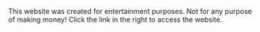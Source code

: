 This website was created for entertainment purposes. Not for any purpose of making money!
Click the link in the right to access the website.
